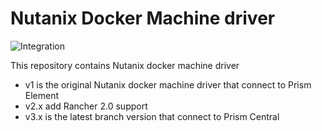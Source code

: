 # Nutanix Docker Machine driver

![Integration](https://github.com/nutanix/docker-machine/workflows/Integration/badge.svg)

This repository contains Nutanix docker machine driver 

* v1 is the original Nutanix docker machine driver that connect to Prism Element
* v2.x add Rancher 2.0 support
* v3.x is the latest branch version that connect to Prism Central

